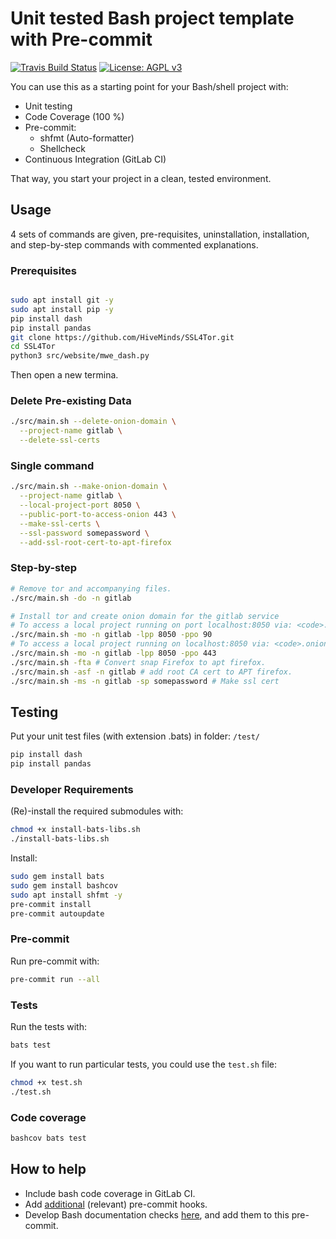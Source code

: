 # Unit tested Bash project template with Pre-commit

[![Travis Build Status](https://img.shields.io/travis/a-t-0/shell_unit_testing_template.svg)](https://travis-ci.org/a-t-0/shell_unit_testing_template)
[![License: AGPL v3](https://img.shields.io/badge/License-AGPL_v3-blue.svg)](https://www.gnu.org/licenses/agpl-3.0)

You can use this as a starting point for your Bash/shell project with:

- Unit testing
- Code Coverage (100 %)
- Pre-commit:
  - shfmt (Auto-formatter)
  - Shellcheck
- Continuous Integration (GitLab CI)

That way, you start your project in a clean, tested environment.

## Usage

4 sets of commands are given, pre-requisites, uninstallation, installation, and
step-by-step commands with commented explanations.

### Prerequisites

```sh

sudo apt install git -y
sudo apt install pip -y
pip install dash
pip install pandas
git clone https://github.com/HiveMinds/SSL4Tor.git
cd SSL4Tor
python3 src/website/mwe_dash.py
```

Then open a new termina.

### Delete Pre-existing Data

```bash
./src/main.sh --delete-onion-domain \
  --project-name gitlab \
  --delete-ssl-certs
```

### Single command

```bash
./src/main.sh --make-onion-domain \
  --project-name gitlab \
  --local-project-port 8050 \
  --public-port-to-access-onion 443 \
  --make-ssl-certs \
  --ssl-password somepassword \
  --add-ssl-root-cert-to-apt-firefox
```

### Step-by-step

```bash
# Remove tor and accompanying files.
./src/main.sh -do -n gitlab

# Install tor and create onion domain for the gitlab service
# To access a local project running on port localhost:8050 via: <code>.onion:90
./src/main.sh -mo -n gitlab -lpp 8050 -ppo 90
# To access a local project running on localhost:8050 via: <code>.onion:443
./src/main.sh -mo -n gitlab -lpp 8050 -ppo 443
./src/main.sh -fta # Convert snap Firefox to apt firefox.
./src/main.sh -asf -n gitlab # add root CA cert to APT firefox.
./src/main.sh -ms -n gitlab -sp somepassword # Make ssl cert
```

## Testing

Put your unit test files (with extension .bats) in folder: `/test/`

```bash
pip install dash
pip install pandas
```

### Developer Requirements

(Re)-install the required submodules with:

```sh
chmod +x install-bats-libs.sh
./install-bats-libs.sh
```

Install:

```sh
sudo gem install bats
sudo gem install bashcov
sudo apt install shfmt -y
pre-commit install
pre-commit autoupdate
```

### Pre-commit

Run pre-commit with:

```sh
pre-commit run --all
```

### Tests

Run the tests with:

```sh
bats test
```

If you want to run particular tests, you could use the `test.sh` file:

```sh
chmod +x test.sh
./test.sh
```

### Code coverage

```sh
bashcov bats test
```

## How to help

- Include bash code coverage in GitLab CI.
- Add [additional](https://pre-commit.com/hooks.html) (relevant) pre-commit hooks.
- Develop Bash documentation checks
  [here](https://github.com/TruCol/checkstyle-for-bash), and add them to this
  pre-commit.

